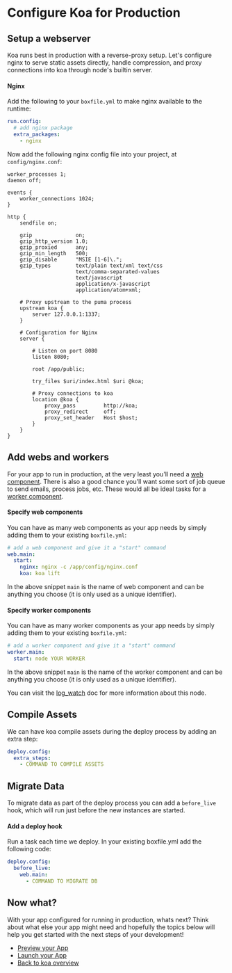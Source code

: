 # Configure Koa for Production

## Setup a webserver
Koa runs best in production with a reverse-proxy setup. Let's configure nginx to serve static assets directly, handle compression, and proxy connections into koa through node's builtin server.

#### Nginx
Add the following to your `boxfile.yml` to make nginx available to the runtime:

```yaml
run.config:
  # add nginx package
  extra_packages:
    - nginx
```

Now add the following nginx config file into your project, at `config/nginx.conf`:

<div class="meta" data-class="configFile" data-run="config/nginx.conf"></div>

```nginx
worker_processes 1;
daemon off;

events {
    worker_connections 1024;
}

http {
    sendfile on;

    gzip              on;
    gzip_http_version 1.0;
    gzip_proxied      any;
    gzip_min_length   500;
    gzip_disable      "MSIE [1-6]\.";
    gzip_types        text/plain text/xml text/css
                      text/comma-separated-values
                      text/javascript
                      application/x-javascript
                      application/atom+xml;

    # Proxy upstream to the puma process
    upstream koa {
        server 127.0.0.1:1337;
    }

    # Configuration for Nginx
    server {

        # Listen on port 8080
        listen 8080;

        root /app/public;

        try_files $uri/index.html $uri @koa;

        # Proxy connections to koa
        location @koa {
            proxy_pass         http://koa;
            proxy_redirect     off;
            proxy_set_header   Host $host;
        }
    }
}
```

## Add webs and workers
For your app to run in production, at the very least you'll need a [web component](https://docs.nanobox.io/boxfile/web/). There is also a good chance you'll want some sort of job queue to send emails, process jobs, etc. These would all be ideal tasks for a [worker component](https://docs.nanobox.io/boxfile/worker/).

#### Specify web components
You can have as many web components as your app needs by simply adding them to your existing `boxfile.yml`:

```yaml
# add a web component and give it a "start" command
web.main:
  start:
    nginx: nginx -c /app/config/nginx.conf
    koa: koa lift
```

In the above snippet `main` is the name of web component and can be anything you choose (it is only used as a unique identifier).

#### Specify worker components
You can have as many worker components as your app needs by simply adding them to your existing `boxfile.yml`:

```yaml
# add a worker component and give it a "start" command
worker.main:
  start: node YOUR WORKER
```

In the above snippet `main` is the name of the worker component and can be anything you choose (it is only used as a unique identifier).

You can visit the [log_watch](https://docs.nanobox.io/boxfile/web/#custom-logs) doc for more information about this node.

## Compile Assets
We can have koa compile assets during the deploy process by adding an extra step:

```yaml
deploy.config:
  extra_steps:
    - COMMAND TO COMPILE ASSETS
```

## Migrate Data
To migrate data as part of the deploy process you can add a `before_live` hook, which will run just before the new instances are started.

#### Add a deploy hook
Run a task each time we deploy. In your existing boxfile.yml add the following code:

```yaml
deploy.config:
  before_live:
    web.main:
      - COMMAND TO MIGRATE DB
```

## Now what?
With your app configured for running in production, whats next? Think about what else your app might need and hopefully the topics below will help you get started with the next steps of your development!

* [Preview your App](/nodejs/koa/preview-your-app)
* [Launch your App](/nodejs/koa/launch-your-app)
* [Back to koa overview](/nodejs/koa)
